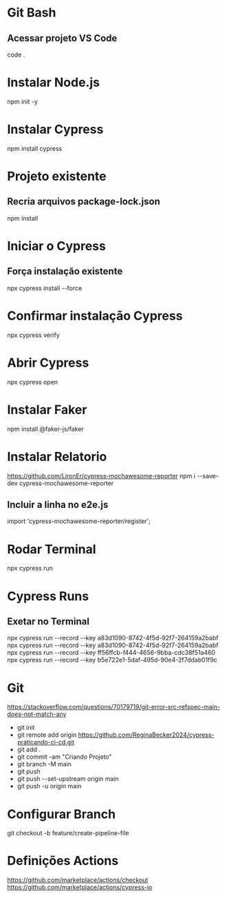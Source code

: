 # Git Bash 
## Acessar projeto VS Code
code .

# Instalar Node.js
npm init -y

# Instalar Cypress
npm install cypress

# Projeto existente 
## Recria arquivos package-lock.json
npm install

# Iniciar o Cypress
## Força instalação existente
npx cypress install --force

# Confirmar instalação Cypress
npx cypress verify

# Abrir Cypress
npx cypress open

# Instalar Faker
npm install @faker-js/faker

# Instalar Relatorio
https://github.com/LironEr/cypress-mochawesome-reporter
npm i --save-dev cypress-mochawesome-reporter

## Incluir a linha no e2e.js
import 'cypress-mochawesome-reporter/register';

# Rodar Terminal
npx cypress run

# Cypress Runs
## Exetar no Terminal
npx cypress run --record --key a83d1090-8742-4f5d-92f7-264159a2babf
npx cypress run --record --key a83d1090-8742-4f5d-92f7-264159a2babf
npx cypress run --record --key ff56ffcb-f444-4656-9bba-cdc38f51a460
npx cypress run --record --key b5e722e1-5daf-495d-90e4-2f7ddab01f9c

# Git
https://stackoverflow.com/questions/70179719/git-error-src-refspec-main-does-not-match-any

* git init 
* git remote add origin https://github.com/ReginaBecker2024/cypress-praticando-ci-cd.git
* git add .
* git commit -am "Criando Projeto" 
* git branch -M main 
* git push
* git push --set-upstream origin main
* git push -u origin main

# Configurar Branch
git checkout -b feature/create-pipeline-file

# Definições Actions
https://github.com/marketplace/actions/checkout
https://github.com/marketplace/actions/cypress-io